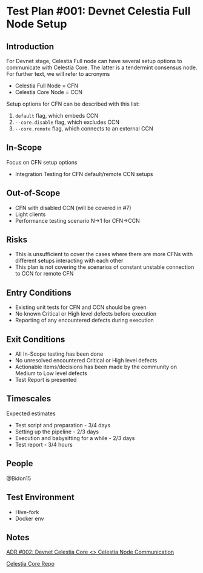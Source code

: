 # Test Plan #001: Devnet Celestia Full Node Setup

## Introduction

For Devnet stage, Celestia Full node can have several setup options to communicate with Celestia Core. The latter is a tendermint consensus node. For further text, we will refer to acronyms

- Celestia Full Node = CFN
- Celestia Core Node = CCN

Setup options for CFN can be described with this list:

1. `default` flag, which embeds CCN
2. `--core.disable` flag, which excludes CCN
3. `--core.remote` flag, which connects to an external CCN

## In-Scope

Focus on CFN setup options

- Integration Testing for CFN default/remote CCN setups

## Out-of-Scope

- CFN with disabled CCN (will be covered in #7)
- Light clients
- Performance testing scenario N->1 for CFN->CCN

## Risks

- This is unsufficient to cover the cases where there are more CFNs with different setups interacting with each other
- This plan is not covering the scenarios of constant unstable connection to CCN for remote CFN

## Entry Conditions

- Existing unit tests for CFN and CCN should be green
- No known Critical or High level defects before execution
- Reporting of any encountered defects during execution

## Exit Conditions

- All In-Scope testing has been done
- No unresolved encountered Critical or High level defects
- Actionable items/decisions has been made by the community on Medium to Low level defects
- Test Report is presented

## Timescales

Expected estimates

- Test script and preparation - 3/4 days
- Setting up the pipeline - 2/3 days
- Execution and babysitting for a while - 2/3 days
- Test report - 3/4 hours

## People

@Bidon15

## Test Environment

- Hive-fork
- Docker env

## Notes

[ADR #002: Devnet Celestia Core <> Celestia Node Communication](https://github.com/celestiaorg/celestia-node/blob/main/docs/adr/adr-002-predevnet-core-to-full-communication.md)

[Celestia Core Repo](https://github.com/celestiaorg/celestia-core)
